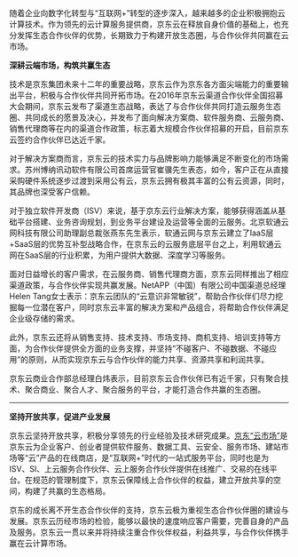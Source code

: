 随着企业向数字化转型与“互联网+”转型的逐步深入，越来越多的企业积极拥抱云计算技术。作为领先的云计算服务提供商，京东云在释放自身价值的基础上，也充分发挥生态合作伙伴的优势，长期致力于构建开放生态圈，与合作伙伴共同赢在云市场。

**深耕云端市场，构筑共赢生态**

技术是京东集团未来十二年的重要战略，京东云作为京东各方面尖端能力的重要输出平台，积极与合作伙伴共同开拓市场。在2016年京东云渠道合作伙伴全国招募大会期间，京东云发布了渠道生态战略，表达了与合作伙伴共同打造云服务生态圈、共同成长的愿景及决心，并发布了面向解决方案商、软件服务商、云服务商、销售代理商等在内的渠道合作政策，标志着大规模合作伙伴招募的开启，目前京东云签约合作伙伴已达近千家。

对于解决方案商而言，京东云的技术实力与品牌影响力能够满足不断变化的市场需求。苏州博纳讯动软件有限公司首席运营官崔骥先生表态，如今，客户正在从直接采购硬件系统逐步过渡到采用公有云，京东云拥有极其丰富的公有云资源，同时，其品牌也深受客户信赖。

对于独立软件开发商（ISV）来说，基于京东云行业解决方案，能够获得涵盖从基础平台搭建、业务咨询规划，到业务平台建设及运营等全面的云服务。北京软通云网科技有限公司助理副总裁张燕东先生表示，软通云网与京东云建立了IaaS层+SaaS层的优势互补型战略合作，在京东云的云服务底层平台之上，利用软通云网在SaaS层的行业积累，为用户提供大数据、深度学习等服务。

面对日益增长的客户需求，在云服务商、销售代理商方面，京东云同样推出了相应渠道政策，与合作伙伴实现共赢发展。NetAPP（中国）有限公司中国渠道总经理Helen Tang女士表示：京东云团队的“云意识非常敏锐”，帮助合作伙伴们尽力挖掘每一位潜在客户，同时京东云丰富的解决方案和产品组合，将帮助合作伙伴满足企业级存储的需求。

此外，京东云还将从销售支持、技术支持、市场支持、商机支持、培训支持等方面，为合作伙伴提供全方面的业务支撑，并坚持“不碰客户、不碰数据、不碰应用”的原则，从而实现京东云与合作伙伴的能力共享、资源共享和利润共享。

京东云商业合作部总经理白炜表示，目前京东云合作伙伴已有近千家，只有聚合技术、聚合商业、聚合人才、聚合服务的平台，才能打造合作共赢的生态圈。

****

**坚持开放共享，促进产业发展**

京东云坚持开放共享，积极分享领先的行业经验及技术研究成果。[京东“云市场”](https://market.jcloud.com/cloud/index.action)是京东云为企业客户、创业者提供软件服务、数据工具、云安全、服务市场、建站市场等“云”产品的在线商店，是“互联网+”时代的一站式服务平台，同时也是为ISV、SI、上云服务合作伙伴、云上服务合作伙伴提供在线推广、交易的在线平台。在规范的管理制度下，京东云保障线上合作伙伴的权益，建立开放共享的空间，构建了共赢的生态格局。

京东的成长离不开生态合作伙伴的支持，京东云极为重视生态合作伙伴圈的建设与发展。京东云历经市场的检验，能够以最快的速度响应客户需要，完善自身的产品及服务。京东云一贯以来并将持续注重合作伙伴权益，利益共享，与合作伙伴携手赢在云计算市场。